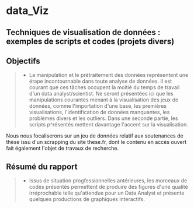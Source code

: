 # data_Viz
## Techniques de visualisation de données : exemples de scripts et codes (projets divers)

## Objectifs  
> - La manipulation et le prétraitement des données représentent une étape incontournable dans toute analyse de données. Il est courant que ces tâches occupent la moitié du temps de travail d'un data analyst/scientist. Ne seront présentées ici que les manipulations courantes menant à la visualisation des jeux de données, comme l'importation d'une base, les premières visualisations, l'identification de données manquantes, les problèmes divers et les outliers. 
Dans une seconde partie, les scripts p^résentés mettent davantage l'accent sur la visualisation. 

Nous nous focaliserons sur un jeu de données relatif aux soutenances de thèse issu d'un scrapping du site these.fr, dont le contenu en accès ouvert fait également l'objet de travaux de recherche.

## Résumé du rapport 
> - Issus de situation progfessionnelles antérieures, les morceaux de codes présentés permettent de produire des figures d'une qualité irréprochable telle qu'attendue pour un Data Analyst et présente quelques productions de graphiques interactifs.

